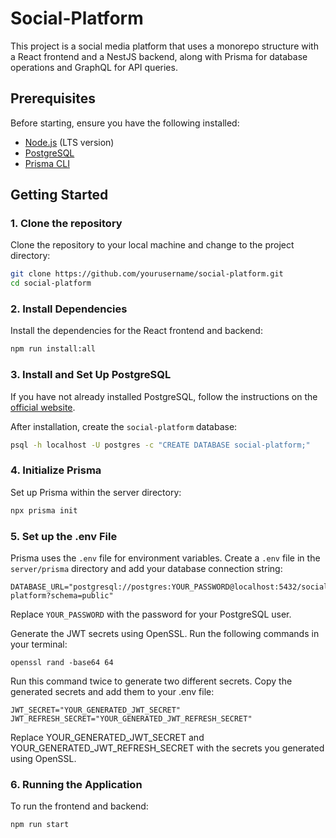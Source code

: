 # Social-Platform

This project is a social media platform that uses a monorepo structure with a React frontend and a NestJS backend, along with Prisma for database operations and GraphQL for API queries.

## Prerequisites

Before starting, ensure you have the following installed:

- [Node.js](https://nodejs.org/) (LTS version)
- [PostgreSQL](https://www.postgresql.org/download/)
- [Prisma CLI](https://www.prisma.io/docs/reference/tools-and-interfaces/prisma-cli/installation)

## Getting Started

### 1. Clone the repository

Clone the repository to your local machine and change to the project directory:

```bash
git clone https://github.com/yourusername/social-platform.git
cd social-platform
```

### 2. Install Dependencies

Install the dependencies for the React frontend and backend:

```bash
npm run install:all
```

### 3. Install and Set Up PostgreSQL

If you have not already installed PostgreSQL, follow the instructions on the [official website](https://www.postgresql.org/download/).

After installation, create the `social-platform` database:

```bash
psql -h localhost -U postgres -c "CREATE DATABASE social-platform;"
```

### 4. Initialize Prisma

Set up Prisma within the server directory:

```bash
npx prisma init
```

### 5. Set up the .env File

Prisma uses the `.env` file for environment variables. Create a `.env` file in the `server/prisma` directory and add your database connection string:

```plaintext
DATABASE_URL="postgresql://postgres:YOUR_PASSWORD@localhost:5432/social-platform?schema=public"
```
Replace `YOUR_PASSWORD` with the password for your PostgreSQL user.

Generate the JWT secrets using OpenSSL. Run the following commands in your terminal:

```
openssl rand -base64 64
```

Run this command twice to generate two different secrets. Copy the generated secrets and add them to your .env file:
```plaintext
JWT_SECRET="YOUR_GENERATED_JWT_SECRET"
JWT_REFRESH_SECRET="YOUR_GENERATED_JWT_REFRESH_SECRET"
```

Replace YOUR_GENERATED_JWT_SECRET and YOUR_GENERATED_JWT_REFRESH_SECRET with the secrets you generated using OpenSSL.

### 6. Running the Application

To run the frontend and backend:

```bash
npm run start
```
